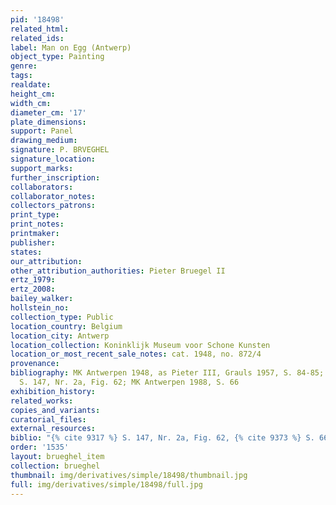 ```yaml
---
pid: '18498'
related_html: 
related_ids: 
label: Man on Egg (Antwerp)
object_type: Painting
genre: 
tags: 
realdate: 
height_cm: 
width_cm: 
diameter_cm: '17'
plate_dimensions: 
support: Panel
drawing_medium: 
signature: P. BRVEGHEL
signature_location: 
support_marks: 
further_inscription: 
collaborators: 
collaborator_notes: 
collectors_patrons: 
print_type: 
print_notes: 
printmaker: 
publisher: 
states: 
our_attribution: 
other_attribution_authorities: Pieter Bruegel II
ertz_1979: 
ertz_2008: 
bailey_walker: 
hollstein_no: 
collection_type: Public
location_country: Belgium
location_city: Antwerp
location_collection: Koninklijk Museum voor Schone Kunsten
location_or_most_recent_sale_notes: cat. 1948, no. 872/4
provenance: 
bibliography: MK Antwerpen 1948, as Pieter III, Grauls 1957, S. 84-85; Marlier 1969,
  S. 147, Nr. 2a, Fig. 62; MK Antwerpen 1988, S. 66
exhibition_history: 
related_works: 
copies_and_variants: 
curatorial_files: 
external_resources: 
biblio: "{% cite 9317 %} S. 147, Nr. 2a, Fig. 62, {% cite 9373 %} S. 66"
order: '1535'
layout: brueghel_item
collection: brueghel
thumbnail: img/derivatives/simple/18498/thumbnail.jpg
full: img/derivatives/simple/18498/full.jpg
---
```

